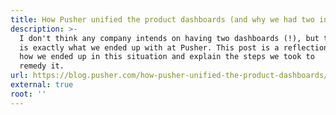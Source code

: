 ```yaml
---
title: How Pusher unified the product dashboards (and why we had two in the first place)
description: >-
  I don't think any company intends on having two dashboards (!), but that
  is exactly what we ended up with at Pusher. This post is a reflection on
  how we ended up in this situation and explain the steps we took to
  remedy it.
url: https://blog.pusher.com/how-pusher-unified-the-product-dashboards/
external: true
root: ''
---
```

